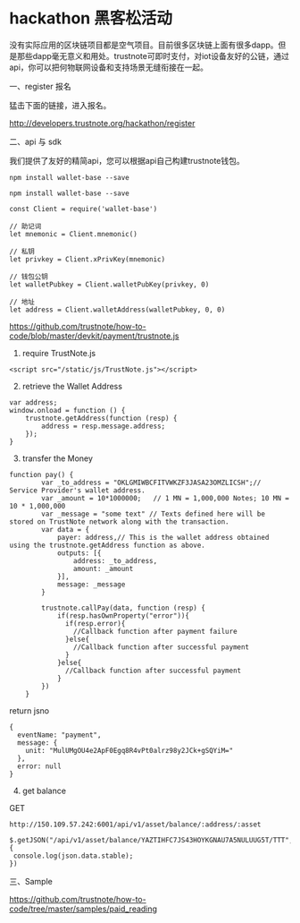 # hackathon 黑客松活动

没有实际应用的区块链项目都是空气项目。目前很多区块链上面有很多dapp。但是那些dapp毫无意义和用处。trustnote可即时支付，对iot设备友好的公链，通过api，你可以把何物联网设备和支持场景无缝衔接在一起。

一、register 报名

猛击下面的链接，进入报名。

http://developers.trustnote.org/hackathon/register

二、api 与 sdk

我们提供了友好的精简api，您可以根据api自己构建trustnote钱包。

```
npm install wallet-base --save
```

```
npm install wallet-base --save
```

```
const Client = require('wallet-base')

// 助记词
let mnemonic = Client.mnemonic()

// 私钥
let privkey = Client.xPrivKey(mnemonic)

// 钱包公钥
let walletPubkey = Client.walletPubKey(privkey, 0)

// 地址
let address = Client.walletAddress(walletPubkey, 0, 0)
```






https://github.com/trustnote/how-to-code/blob/master/devkit/payment/trustnote.js

1. require TrustNote.js

```
<script src="/static/js/TrustNote.js"></script>
```

2. retrieve the Wallet Address

```
var address;
window.onload = function () {
    trustnote.getAddress(function (resp) {
        address = resp.message.address;
    });
}

```

3. transfer the Money

```
function pay() {
        var _to_address = "OKLGMIWBCFITVWKZF3JASA23OMZLICSH";// Service Provider's wallet address.
        var _amount = 10*1000000;   // 1 MN = 1,000,000 Notes; 10 MN = 10 * 1,000,000
        var _message = "some text" // Texts defined here will be stored on TrustNote network along with the transaction.
        var data = {
            payer: address,// This is the wallet address obtained using the trustnote.getAddress function as above.
            outputs: [{
                address: _to_address,
                amount: _amount
            }],
            message: _message
        }
        
        trustnote.callPay(data, function (resp) {
            if(resp.hasOwnProperty("error")){
              if(resp.error){
                //Callback function after payment failure
              }else{
                //Callback function after successful payment
              }
            }else{
              //Callback function after successful payment
            }
        })
    }

```

return jsno

```
{
  eventName: "payment",
  message: {
    unit: "MulUMgOU4e2ApF0Egq8R4vPt0alrz98y2JCk+gSQYiM="
  },
  error: null
}

```

4. get balance

GET
```
http://150.109.57.242:6001/api/v1/asset/balance/:address/:asset
```

```
$.getJSON("/api/v1/asset/balance/YAZTIHFC7JS43HOYKGNAU7A5NULUUG5T/TTT",function(josn){
 console.log(json.data.stable);
})
```


三、Sample

https://github.com/trustnote/how-to-code/tree/master/samples/paid_reading

